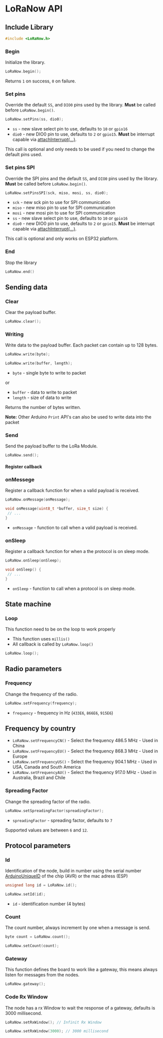 # LoRaNow API

## Include Library

```c
#include <LoRaNow.h>
```

### Begin

Initialize the library.

```c
LoRaNow.begin();
```
Returns `1` on success, `0` on failure.

### Set pins

Override the default `SS`, and `DIO0` pins used by the library. **Must** be called before `LoRaNow.begin()`.

```c
LoRaNow.setPins(ss, dio0);
```
 * `ss` - new slave select pin to use, defaults to `10` or `gpio16`
 * `dio0` - new DIO0 pin to use, defaults to `2` or `gpio15`.  **Must** be interrupt capable via [attachInterrupt(...)](https://www.arduino.cc/en/Reference/AttachInterrupt).

This call is optional and only needs to be used if you need to change the default pins used.

### Set pins SPI

Override the SPI pins and the default `SS`, and `DIO0` pins used by the library. **Must** be called before `LoRaNow.begin()`.

```c
LoRaNow.setPinsSPI(sck, miso, mosi, ss, dio0);
```
 * `sck` - new sck pin to use for SPI communication
 * `miso` - new miso pin to use for SPI communication
 * `mosi` - new mosi pin to use for SPI communication
 * `ss` - new slave select pin to use, defaults to `10` or `gpio16`
 * `dio0` - new DIO0 pin to use, defaults to `2` or `gpio15`.  **Must** be interrupt capable via [attachInterrupt(...)](https://www.arduino.cc/en/Reference/AttachInterrupt).

This call is optional and only works on ESP32 platform.

### End

Stop the library

```c
LoRaNow.end()
```

## Sending data

### Clear

Clear the payload buffer.

```c
LoRaNow.clear();
```

### Writing

Write data to the  payload buffer. Each packet can contain up to 128 bytes.

```c
LoRaNow.write(byte);

LoRaNow.write(buffer, length);
```
* `byte` - single byte to write to packet

or

* `buffer` - data to write to packet
* `length` - size of data to write

Returns the number of bytes written.

**Note:** Other Arduino `Print` API's can also be used to write data into the packet

### Send

Send the payload buffer to the LoRa Module.

```c
LoRaNow.send();
```

#### Register callback

### onMessege

Register a callback function for when a valid payload is received.

```c
LoRaNow.onMessage(onMessage);

void onMessage(uint8_t *buffer, size_t size) {
 // ...
}
```

 * `onMessage` - function to call when a valid payload is received.

### onSleep

Register a callback function for when a the protocol is on sleep mode.

```c
LoRaNow.onSleep(onSleep);

void onSleep() {
 // ...
}
```

 * `onSleep` - function to call when a protocol is on sleep mode.

## State machine

### Loop

This function need to be on the loop to work properly 
 * This function uses `millis()`
 * All callback is called by `LoRaNow.loop()`

```c
LoRaNow.loop();
```

## Radio parameters

### Frequency

Change the frequency of the radio.

```c
LoRaNow.setFrequency(frequency);
```
 * `frequency` - frequency in Hz (`433E6`, `866E6`, `915E6`)

## Frequency by country

* `LoRaNow.setFrequencyCN()` - Select the frequency 486.5 MHz - Used in China
* `LoRaNow.setFrequencyEU()` - Select the frequency 868.3 MHz - Used in Europe
* `LoRaNow.setFrequencyUS()` - Select the frequency 904.1 MHz - Used in USA, Canada and South America
* `LoRaNow.setFrequencyAU()` - Select the frequency 917.0 MHz - Used in Australia, Brazil and Chile

### Spreading Factor

Change the spreading factor of the radio.

```c
LoRaNow.setSpreadingFactor(spreadingFactor);
```
 * `spreadingFactor` - spreading factor, defaults to `7`

Supported values are between `6` and `12`.

## Protocol parameters

### Id

Identification of the node, build in number using the serial number [ArduinoUniqueID](https://github.com/ricaun/ArduinoUniqueID) of the chip (AVR) or the mac adress (ESP)

```c
unsigned long id = LoRaNow.id();
```

```c
LoRaNow.setId(id);
```

* `id` - identification number (4 bytes)

### Count

The count number, always increment by one when a message is send.

```c
byte count = LoRaNow.count();
```

```c
LoRaNow.setCount(count);
```
 
### Gateway

This function defines the board to work like a gateway, this means always listen for messages from the nodes.

```c
LoRaNow.gateway();
```

### Code Rx Window

The node has a rx Window to wait the response of a gateway, defaults is 3000 millisecond.

```c
LoRaNow.setRxWindow(); // Infinit Rx Window
```

```c
LoRaNow.setRxWindow(3000); // 3000 millisecond
```